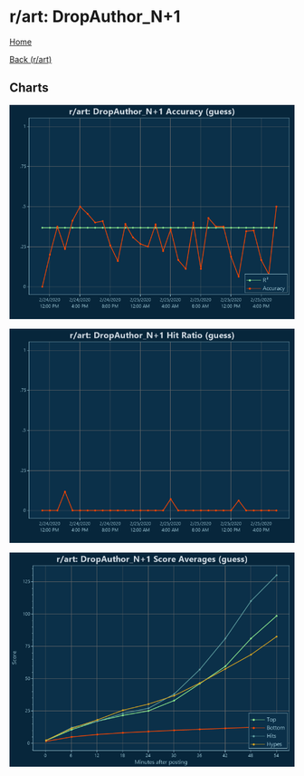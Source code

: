 # r/art: DropAuthor_N+1

[Home](../../index.md)

[Back (r/art)](../guess_art.md)

## Charts

![r/art R² (guess)](../../images/models/guess_art_DropAuthor_N+1_Accuracy.png "r/art R² (guess)")

![r/art Hit Ratio (guess)](../../images/models/guess_art_DropAuthor_N+1_HitRatio.png "r/art Hit Ratio (guess)")

![r/art Score Averages (guess)](../../images/models/guess_art_DropAuthor_N+1_Scores.png "r/art Score Averages (guess)")


